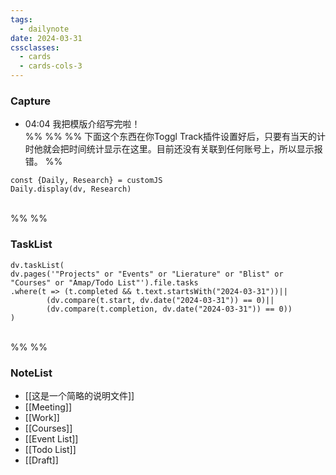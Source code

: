 ```yaml
---
tags:
  - dailynote
date: 2024-03-31
cssclasses:
  - cards
  - cards-cols-3
---
```

### Capture    

- 04:04 我把模版介绍写完啦！
<br>%% %%
%% 下面这个东西在你Toggl Track插件设置好后，只要有当天的计时他就会把时间统计显示在这里。目前还没有关联到任何账号上，所以显示报错。 %%
```dataviewjs
const {Daily, Research} = customJS
Daily.display(dv, Research)
```
<br>%% %%
### TaskList 
```dataviewjs
dv.taskList(
dv.pages('"Projects" or "Events" or "Lierature" or "Blist" or "Courses" or "Amap/Todo List"').file.tasks
.where(t => (t.completed && t.text.startsWith("2024-03-31"))||
		(dv.compare(t.start, dv.date("2024-03-31")) == 0)||
		(dv.compare(t.completion, dv.date("2024-03-31")) == 0))
)
```
<br>%% %%
### NoteList
- [[这是一个简略的说明文件]]
- [[Meeting]]
- [[Work]]
- [[Courses]]
- [[Event List]]
- [[Todo List]]
- [[Draft]]

